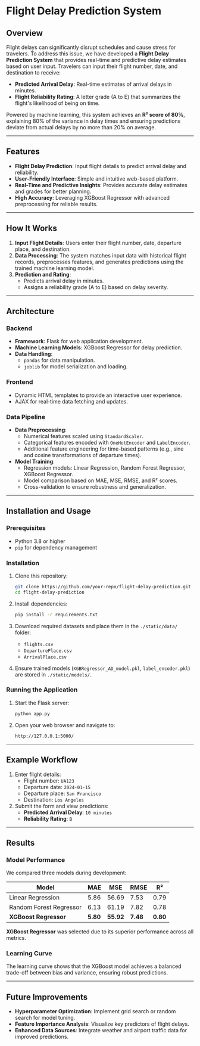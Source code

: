 
# Flight Delay Prediction System

## Overview

Flight delays can significantly disrupt schedules and cause stress for travelers. To address this issue, we have developed a **Flight Delay Prediction System** that provides real-time and predictive delay estimates based on user input. Travelers can input their flight number, date, and destination to receive:

- **Predicted Arrival Delay**: Real-time estimates of arrival delays in minutes.
- **Flight Reliability Rating**: A letter grade (A to E) that summarizes the flight's likelihood of being on time.

Powered by machine learning, this system achieves an **R² score of 80%**, explaining 80% of the variance in delay times and ensuring predictions deviate from actual delays by no more than 20% on average.

---

## Features

- **Flight Delay Prediction**: Input flight details to predict arrival delay and reliability.
- **User-Friendly Interface**: Simple and intuitive web-based platform.
- **Real-Time and Predictive Insights**: Provides accurate delay estimates and grades for better planning.
- **High Accuracy**: Leveraging XGBoost Regressor with advanced preprocessing for reliable results.

---

## How It Works

1. **Input Flight Details**: Users enter their flight number, date, departure place, and destination.
2. **Data Processing**: The system matches input data with historical flight records, preprocesses features, and generates predictions using the trained machine learning model.
3. **Prediction and Rating**:
   - Predicts arrival delay in minutes.
   - Assigns a reliability grade (A to E) based on delay severity.

---

## Architecture

### Backend
- **Framework**: Flask for web application development.
- **Machine Learning Models**: XGBoost Regressor for delay prediction.
- **Data Handling**:
  - `pandas` for data manipulation.
  - `joblib` for model serialization and loading.

### Frontend
- Dynamic HTML templates to provide an interactive user experience.
- AJAX for real-time data fetching and updates.

### Data Pipeline
- **Data Preprocessing**:
  - Numerical features scaled using `StandardScaler`.
  - Categorical features encoded with `OneHotEncoder` and `LabelEncoder`.
  - Additional feature engineering for time-based patterns (e.g., sine and cosine transformations of departure times).
- **Model Training**:
  - Regression models: Linear Regression, Random Forest Regressor, XGBoost Regressor.
  - Model comparison based on MAE, MSE, RMSE, and R² scores.
  - Cross-validation to ensure robustness and generalization.

---

## Installation and Usage

### Prerequisites
- Python 3.8 or higher
- `pip` for dependency management

### Installation
1. Clone this repository:
   ```bash
   git clone https://github.com/your-repo/flight-delay-prediction.git
   cd flight-delay-prediction
   ```
2. Install dependencies:
   ```bash
   pip install -r requirements.txt
   ```

3. Download required datasets and place them in the `./static/data/` folder:
   - `flights.csv`
   - `DeparturePlace.csv`
   - `ArrivalPlace.csv`

4. Ensure trained models (`XGBRegressor_AD_model.pkl`, `label_encoder.pkl`) are stored in `./static/models/`.

### Running the Application
1. Start the Flask server:
   ```bash
   python app.py
   ```
2. Open your web browser and navigate to:
   ```
   http://127.0.0.1:5000/
   ```

---

## Example Workflow

1. Enter flight details:
   - Flight number: `UA123`
   - Departure date: `2024-01-15`
   - Departure place: `San Francisco`
   - Destination: `Los Angeles`
2. Submit the form and view predictions:
   - **Predicted Arrival Delay**: `10 minutes`
   - **Reliability Rating**: `B`

---

## Results

### Model Performance
We compared three models during development:

| Model                  | MAE  | MSE   | RMSE  | R²    |
|------------------------|-------|-------|-------|-------|
| Linear Regression      | 5.86 | 56.69 | 7.53  | 0.79  |
| Random Forest Regressor| 6.13 | 61.19 | 7.82  | 0.78  |
| **XGBoost Regressor**  | **5.80** | **55.92** | **7.48** | **0.80** |

**XGBoost Regressor** was selected due to its superior performance across all metrics.

### Learning Curve
The learning curve shows that the XGBoost model achieves a balanced trade-off between bias and variance, ensuring robust predictions.

---

## Future Improvements

- **Hyperparameter Optimization**: Implement grid search or random search for model tuning.
- **Feature Importance Analysis**: Visualize key predictors of flight delays.
- **Enhanced Data Sources**: Integrate weather and airport traffic data for improved predictions.



